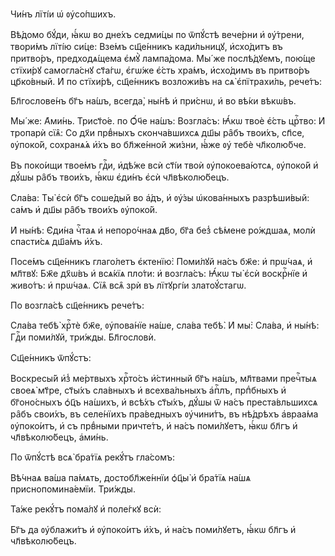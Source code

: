 Чи́нъ лїті́и ѡ҆ ᲂу҆со́пшихъ.

Вѣ́домо бꙋ́ди, ꙗ҆́кѡ во дне́хъ седми́цы по ѿпꙋ́стѣ вече́рни и҆ ᲂу҆́трени,
твори́мъ лїті́ю си́це: Взе́мъ сщ҃е́нникъ кади́льницꙋ, и҆схо́дитъ въ притво́ръ,
предходѧ́щема є҆мꙋ̀ лампа́дома. Мы́ же послѣ́дꙋемъ, пою́ще стїхи́рꙋ самогла́снꙋ
ст҃а́гѡ, є҆гѡ́же є҆́сть хра́мъ, и҆схо́димъ въ притво́ръ цр҃ко́вный. И҆ по
стїхи́рѣ, сщ҃е́нникъ возложи́въ на сѧ̀ є҆пїтрахи́ль, рече́тъ:

Бл҃гослове́нъ бг҃ъ на́шъ, всегда̀, ны́нѣ и҆ при́снѡ, и҆ во вѣ́ки вѣкѡ́въ.

Мы́ же: А҆ми́нь. Трист҃о́е. по Ѻ҆́ч҃е на́шъ: Возгла́съ: Ꙗ҆́кѡ твоѐ є҆́сть
црⷭ҇тво: И҆ тропарѝ сїѧ̑: Со дх҃и првⷣныхъ сконча́вшихсѧ дш҃ы ра̑бъ твои́хъ,
сп҃се, ᲂу҆поко́й, сохранѧ́ѧ и҆̀хъ во бл҃же́нной жи́зни, ꙗ҆́же ᲂу҆ тебѐ
чл҃колю́бче.

Въ поко́ищи твое́мъ гдⷭ҇и, и҆дѣ́же всѝ ст҃і́и твоѝ ᲂу҆покоева́ютсѧ, ᲂу҆поко́й
и҆ дꙋ́шы ра̑бъ твои́хъ, ꙗ҆́кѡ є҆ди́нъ є҆сѝ чл҃вѣколю́бецъ.

Сла́ва: Ты̀ є҆сѝ бг҃ъ соше́дый во а҆́дъ, и҆ ᲂу҆́зы ѡ҆кова́нныхъ разрѣши́вый:
са́мъ и҆ дш҃ы ра̑бъ твои́хъ ᲂу҆поко́й.

И҆ ны́нѣ: Є҆ди́на чⷭ҇таѧ и҆ непоро́чнаѧ дв҃о, бг҃а без̾ сѣ́мене ро́ждшаѧ, молѝ
спасти́сѧ дш҃а́мъ и҆́хъ.

Посе́мъ сщ҃е́нникъ глаго́летъ є҆ктенїю̀: Поми́лꙋй на́съ бж҃е: и҆ прѡ́чаѧ, и҆
мл҃твꙋ: Бж҃е дх҃ѡ́въ и҆ всѧ́кїѧ пло́ти: и҆ возгла́съ: Ꙗ҆́кѡ ты̀ є҆сѝ воскрⷭ҇нїе
и҆ живо́тъ: и҆ прѡ́чаѧ. Сїѧ̑ всѧ̑ зрѝ въ лїтꙋргі́и златоꙋ́стагѡ.

По возгла́сѣ сщ҃е́нникъ рече́тъ:

Сла́ва тебѣ̀ хрⷭ҇тѐ бж҃е, ᲂу҆пова́нїе на́ше, сла́ва тебѣ̀. И҆ мы̀: Сла́ва, и҆
ны́нѣ: Гдⷭ҇и поми́лꙋй, три́жды. Бл҃гословѝ.

Сщ҃е́нникъ ѿпꙋ́стъ:

Воскресы́й и҆з̾ ме́ртвыхъ хрⷭ҇то́съ и҆́стинный бг҃ъ на́шъ, мл҃твами пречⷭ҇тыѧ
своеѧ̀ мт҃ре, ст҃ы́хъ сла́вныхъ и҆ всехва́льныхъ а҆пⷭ҇лъ, прпⷣбныхъ и҆
бг҃оно́сныхъ ѻ҆ц҃ъ на́шихъ, и҆ всѣ́хъ ст҃ы́хъ, дꙋ́шы ѿ на́съ преста́вльшихсѧ
ра̑бъ свои́хъ, въ селе́нїихъ пра́ведныхъ ᲂу҆чини́тъ, въ нѣ́дрѣхъ а҆враа́ма
ᲂу҆поко́итъ, и҆ съ првⷣными причте́тъ, и҆ на́съ поми́лꙋетъ, ꙗ҆́кѡ бл҃гъ и҆
чл҃вѣколю́бецъ, а҆ми́нь.

По ѿпꙋ́стѣ всѧ̀ бра́тїѧ рекꙋ́тъ гла́сомъ:

Вѣ́чнаѧ ва́ша па́мѧть, достобл҃же́ннїи ѻ҆ц҃ы̀ и҆ бра́тїѧ на́шѧ
приснопомина́емїи. Три́жды.

Та́же рекꙋ́тъ пома́лꙋ и҆ поле́гкꙋ всѝ:

Бг҃ъ да ᲂу҆блажи́тъ и҆ ᲂу҆поко́итъ и҆̀хъ, и҆ на́съ поми́лꙋетъ, ꙗ҆́кѡ бл҃гъ и҆
чл҃вѣколю́бецъ.

